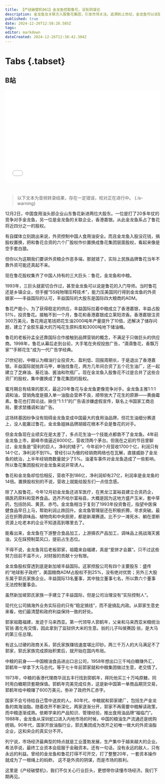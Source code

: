```yaml
---
title: 【产经破壁机061】金龙鱼控股鲁花，没有阴谋论
description: 金龙鱼及关联方入股鲁花集团，引发市场关注。追溯到上世纪，金龙鱼可以说是鲁花的入门导师，而这次注资背后，是量大利薄的金龙鱼试图摆脱业绩增长困境，寻求突破。【产经破壁机061】
published: true
date: 2024-12-26T12:58:28.585Z
tags: 
editor: markdown
dateCreated: 2024-12-26T12:38:42.304Z
---
```


# Tabs {.tabset}

## B站

<div style="position: relative; padding: 30% 45%;">
<iframe style="position: absolute; width: 100%; height: 100%; left: 0; top: 0;" src="//player.bilibili.com/player.html?&bvid=BV1ZuCzYHE8x&page=1&as_wide=1&high_quality=1&danmaku=1&autoplay=0" scrolling="no" border="0" frameborder="no" framespacing="0" allowfullscreen="true"></iframe>
</div>


#

> 以下文本为音频转录结果，存在一定错误，校对正在进行中。
{.is-warning}

12月2日，中国食用油头部企业山东鲁花新进两位大股东。一位是打了20多年仗的竞争对手金龙鱼，另一位是金龙鱼的关联企业，香港嘉银。从此金龙鱼系占了鲁花将近四分之一的股权。

有自媒体立刻跳出来说，外资控制中国人食用油安全。而且金龙鱼入股没花钱，搞股权置换，把和鲁花合资的六个厂股权作价置换成鲁花集团层面股权，看起来像是空手套白狼。

但你以为这期我们要讲外资粮企作恶多端，那就错了，实际上民族品牌鲁花当年不靠外资可能还真起不来。

现在鲁花股权集齐了中国人持有的三大巨头：鲁花，金龙鱼和中粮。

1993年，三巨头就密切合作过，甚至金龙鱼可以说是鲁花的入门导师。当时鲁花还是乡镇企业，但手握“5S纯物理压榨技术”，能力压美国同行得到金龙鱼的外资娘家——丰益国际的认可，丰益国际的大股东是国际四大粮商的ADM。

鲁花产能小，为了获得稳定的供应，丰益国际拉着中粮成立了香港嘉银，丰益占股51%，投资鲁花。接触不到一个月，鲁花和香港嘉银成立莱阳浓香。香港嘉银注资300万美元，鲁花用这笔钱把花生油2000吨年产量提升了10倍，还解决了储存问题，建立了全胶东最大的万吨花生原料库和3000吨地下储油桶。

鲁花的老板孙孟全还靠国际合作接触到品牌营销的概念，不满足于只做巨头的供应商。1998年，鲁花从幕后走到台前，大手笔在央视投放广告，“滴滴鲁花，香飘万家”“手掰花生”成为一代广告学经典。

21世纪初，中粮认为粮油行业投资大、盈利低、回报周期长，于是退出了香港嘉银。丰益国际就抛弃马甲，单独找鲁花，两方几年间合资了五个花生油厂，还一起建立了芝麻油、葵花油、酱油和吹瓶厂。现在金龙鱼入股鲁花不过是合并了这些合资厂的股权，集中置换成了鲁花集团的股权。

蜜月期总有结束的那天，最近20年鲁花与金龙鱼更像竞争对手。金龙鱼主推1:1:1调和油，营销角度是摄入单一油脂会营养不良，顺带放大了花生的原罪——黄曲霉素。鲁花也打舆论战，揪住“1:1:1”的广告语涉嫌虚假宣传，联名上书国家工商总局，要求禁播调和油广告。

这场转基因纷争没有阻碍金龙鱼变成中国最大的食用油品牌，但花生油细分赛道上，没人能赢过鲁花，金龙鱼姐妹品牌胡姬花根本不会是鲁花的对手。

但金龙鱼现在业绩实在是太差了，多点花生油一个技能点都救不了金龙鱼。4年前金龙鱼上市，巅峰市值逼近8000亿，营收顶两个茅台。但我在之前的节目里聊过，金龙鱼是“营利的巨人，净利的矮子”。今年前9个月营收1700个亿，利润只有14个亿，净利润不到1%。曾经引以为傲的经销商网络也在瓦解，直接威胁了金龙鱼的统治，上半年经销商数量就少了5%。油灌车事件对金龙鱼造成了一些影响，所以鲁花集团股权对金龙鱼来说非常诱人。

鲁花和金龙鱼却恰恰相反，营收不到186亿，净利润却有27亿，利润率是金龙鱼的14倍。置换股权别的不说，营收上就能给股东们一点信念感。

除了入股鲁花，今年12月初金龙鱼还进军医疗，在黑龙江富裕县建立合资药企，搞医药原料和营养食品。选齐齐哈尔富裕县，大概是因为这地方盛产玉米，套中草药，包括防风、黄芪、赤芍。金龙鱼相当于复刻了1993年投资鲁花，指望中医保健食品早日上马，帮助利润止跌回升。金龙鱼管理层还在积极折腾，寻求突破。最近在折腾调味品、植物肉和中央厨房，都是新潮赛道。比不少一滩死水、躺在垄断资源上吃老本的企业不知道高到哪里去了。

能看出来，金龙鱼在下游整合食品加工，上游搞农产品加工，调味品上挑战海天酱油，又在踩预制菜风口，提前占生态位。

不得不说，金龙鱼背后老板郭家，祖籍来自福建，真是“爱拼才会赢”。只不过这些努力目前不温不火，对财报的贡献十分有限。

金龙鱼股权穿透到底是新加坡丰益国际。这家控股公司有四个主要股东：盛传的“地球影子政府”，美国粮商ADM占股权不到25%，没有绝对优势；另外三大股东属于郭氏家族企业。丰益国际13名董事，其中独立董事七名，所以靠六个董事无法控制董事会。

虽然新加坡郭氏家族一手建立了丰益国际，但是公司治理没有“实际控制人”。

现代化公司搞海外业务实际目的只有“稳定搞钱”，而不是搞乱内政。从郭家生意史来看，他们最清楚和政府利益保持一致的好处。

郭家祖籍福建，发迹于马来西亚。第一代领导人郭鹤年，父亲和马来西亚米粮统治官翁·嘉化有交情，因此拿到了监狱供大米的生意。翁的儿子叫侯赛因·翁，是大马的第三任总理。

有这么过硬的政商关系，郭氏家族赚钱速度堪比印钞。两三千万人的大马满足不了郭家，郭氏家族完成原始积累后，就开始在国内布局。

中粮的前身——中国粮油食品进出口总公司，1958年想出口三千吨白糖赚外汇，郭鹤年一举拿下大马总代。等于七十年前郭家就和中粮集团做过生意，老交情了。

1973年，中粮的香港代理商华润五丰行找到郭鹤年，拜托他买三十万吨原糖，同时用白糖期货套期保值。郭鹤年完美完成任务，这是新中国第一单商品期货交易，郭鹤年给中粮赚了600万美元，弥补了政府外汇赤字。

国家不会亏待给自己雪中送炭的人。80年代，中粮就和郭家建厂，包括生产金龙鱼的南海油脂。随着改开不断深化，两家逐渐分开，郭家不再需要中粮解读政策，而中粮逐渐成熟。依赖学来的产品知识、管理经验，推出食用油品牌“福临门”。1988年，金龙鱼从深圳蛇口进入内地市场的时候，中国的粮油生产流通还是统购统销。90年代，国家开放油脂行业，郭氏集团成为改开之初唯一做大的外资油脂企业，这和央企的真实分不开。

列宁说，市场经济最典型的特点就是工业蓬勃发展，生产集中于越来越大的企业。希法亭说，最终工业资本会屈服于金融资本。还有一句话，没有永远的敌人，只有永远的利益。曾经的金龙鱼和鲁花打得不可开交，打了整整20年，一套资本操作就成为了一根绳上的蚂蚱。
这不是外资的阴谋，而是市场的胜利。

这里是《产经破壁机》，我们不仅关心行业巨头，更想带你读懂市场经济。我们下期再见。